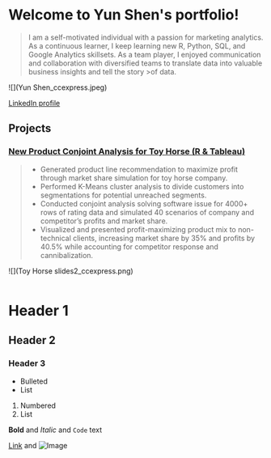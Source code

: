 # Welcome to Yun Shen's portfolio!

>I am a self-motivated individual with a passion for marketing analytics. As a continuous learner, I keep learning new R, Python, SQL, and Google Analytics
>skillsets. As a team player, I enjoyed communication and collaboration with diversified teams to translate data into valuable business insights and tell the story >of data.  

![](Yun Shen_ccexpress.jpeg)

[LinkedIn profile](https://www.linkedin.com/in/yun-shen-carina/)

## Projects
### [New Product Conjoint Analysis for Toy Horse (R & Tableau)](https://rpubs.com/yunshen/874187)

> - Generated product line recommendation to maximize profit through market share simulation for toy horse company.
> - Performed K-Means cluster analysis to divide customers into segmentations for potential unreached segments.
> - Conducted conjoint analysis solving software issue for 4000+ rows of rating data and simulated 40 scenarios of company and competitor’s profits and market share.
> - Visualized and presented profit-maximizing product mix to non-technical clients, increasing market share by 35% and profits by 40.5% while accounting for competitor response and cannibalization.

![](Toy Horse slides2_ccexpress.png)

```markdown
```

# Header 1
## Header 2
### Header 3

- Bulleted
- List

1. Numbered
2. List

**Bold** and _Italic_ and `Code` text

[Link](url) and ![Image](src)
